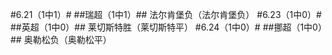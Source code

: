 #6.21（1中1）#
##瑞超（1中1）##
法尔肯堡负（法尔肯堡负）
#6.23（1中0）#
##英超（1中0）##
莱切斯特胜（莱切斯特平）
#6.24（1中0）#
##挪超（1中0）##
奥勒松负（奥勒松平）